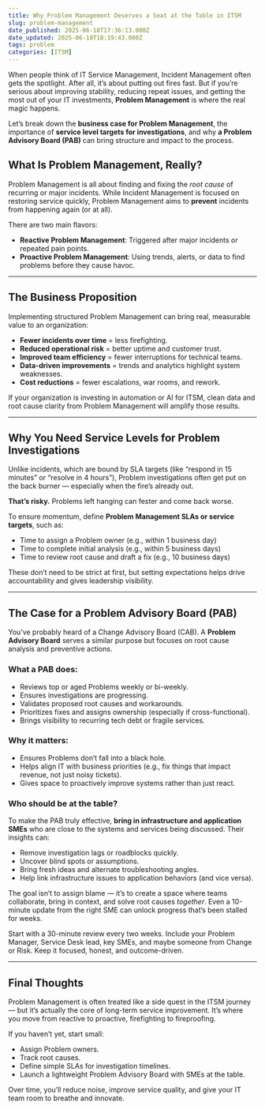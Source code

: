 ```yaml
---
title: Why Problem Management Deserves a Seat at the Table in ITSM
slug: problem-management
date_published: 2025-06-18T17:36:13.000Z
date_updated: 2025-06-18T18:19:43.000Z
tags: problem
categories: [ITSM]
---
```


When people think of IT Service Management, Incident Management often gets the spotlight. After all, it’s about putting out fires fast. But if you’re serious about improving stability, reducing repeat issues, and getting the most out of your IT investments, **Problem Management** is where the real magic happens.

Let’s break down the **business case for Problem Management**, the importance of **service level targets for investigations**, and why **a Problem Advisory Board (PAB)** can bring structure and impact to the process.

## **What Is Problem Management, Really?**

Problem Management is all about finding and fixing the *root cause* of recurring or major incidents. While Incident Management is focused on restoring service quickly, Problem Management aims to **prevent** incidents from happening again (or at all).

There are two main flavors:

- **Reactive Problem Management**: Triggered after major incidents or repeated pain points.
- **Proactive Problem Management**: Using trends, alerts, or data to find problems before they cause havoc.

---

## **The Business Proposition**

Implementing structured Problem Management can bring real, measurable value to an organization:

- **Fewer incidents over time** = less firefighting.
- **Reduced operational risk** = better uptime and customer trust.
- **Improved team efficiency** = fewer interruptions for technical teams.
- **Data-driven improvements** = trends and analytics highlight system weaknesses.
- **Cost reductions** = fewer escalations, war rooms, and rework.

If your organization is investing in automation or AI for ITSM, clean data and root cause clarity from Problem Management will amplify those results.

---

## **Why You Need Service Levels for Problem Investigations**

Unlike incidents, which are bound by SLA targets (like “respond in 15 minutes” or “resolve in 4 hours”), Problem investigations often get put on the back burner — especially when the fire’s already out.

**That’s risky.** Problems left hanging can fester and come back worse.

To ensure momentum, define **Problem Management SLAs or service targets**, such as:

- Time to assign a Problem owner (e.g., within 1 business day)
- Time to complete initial analysis (e.g., within 5 business days)
- Time to review root cause and draft a fix (e.g., 10 business days)

These don’t need to be strict at first, but setting expectations helps drive accountability and gives leadership visibility.

---

## **The Case for a Problem Advisory Board (PAB)**

You’ve probably heard of a Change Advisory Board (CAB). A **Problem Advisory Board** serves a similar purpose but focuses on root cause analysis and preventive actions.

### **What a PAB does:**

- Reviews top or aged Problems weekly or bi-weekly.
- Ensures investigations are progressing.
- Validates proposed root causes and workarounds.
- Prioritizes fixes and assigns ownership (especially if cross-functional).
- Brings visibility to recurring tech debt or fragile services.

### **Why it matters:**

- Ensures Problems don’t fall into a black hole.
- Helps align IT with business priorities (e.g., fix things that impact revenue, not just noisy tickets).
- Gives space to proactively improve systems rather than just react.

### **Who should be at the table?**

To make the PAB truly effective, **bring in infrastructure and application SMEs** who are close to the systems and services being discussed. Their insights can:

- Remove investigation lags or roadblocks quickly.
- Uncover blind spots or assumptions.
- Bring fresh ideas and alternate troubleshooting angles.
- Help link infrastructure issues to application behaviors (and vice versa).

The goal isn’t to assign blame — it’s to create a space where teams collaborate, bring in context, and solve root causes *together*. Even a 10-minute update from the right SME can unlock progress that’s been stalled for weeks.

Start with a 30-minute review every two weeks. Include your Problem Manager, Service Desk lead, key SMEs, and maybe someone from Change or Risk. Keep it focused, honest, and outcome-driven.

---

## **Final Thoughts**

Problem Management is often treated like a side quest in the ITSM journey — but it’s actually the core of long-term service improvement. It’s where you move from reactive to proactive, firefighting to fireproofing.

If you haven’t yet, start small:

- Assign Problem owners.
- Track root causes.
- Define simple SLAs for investigation timelines.
- Launch a lightweight Problem Advisory Board with SMEs at the table.

Over time, you’ll reduce noise, improve service quality, and give your IT team room to breathe and innovate.
